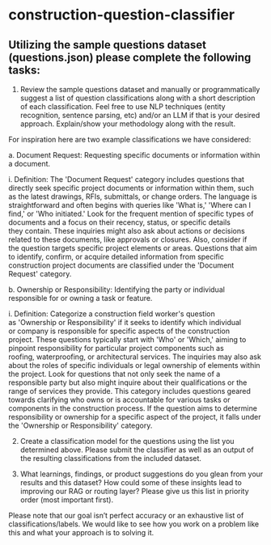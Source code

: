 # construction-question-classifier


## Utilizing the sample questions dataset (questions.json) please complete the following tasks: 

1. Review the sample questions dataset and manually or programmatically suggest a list of question classifications along with a short description of each classification. Feel free to use NLP techniques (entity recognition, sentence parsing, etc) and/or an LLM if that is your desired approach. Explain/show your methodology along with the result. 

For inspiration here are two example classifications we have considered: 

a. Document Request: Requesting specific documents or information within a document. 

i. Definition: The 'Document Request' category includes questions that directly seek specific project documents or information within them, such as the latest drawings, RFIs, submittals, or change orders. The language is straightforward and often begins with queries like 'What is,' 'Where can I find,' or 'Who initiated.' Look for the frequent mention of specific types of documents and a focus on their recency, status, or specific details they contain. These inquiries might also ask about actions or decisions related to these documents, like approvals or closures. Also, consider if the question targets specific project elements or areas. Questions that aim to identify, confirm, or acquire detailed information from specific construction project documents are classified under the 'Document Request' category. 

b. Ownership or Responsibility: Identifying the party or individual responsible for or owning a task or feature. 

i. Definition: Categorize a construction field worker's question as 'Ownership or Responsibility' if it seeks to identify which individual or company is responsible for specific aspects of the construction project. These questions typically start with 'Who' or 'Which,' aiming to pinpoint responsibility for particular project components such as roofing, waterproofing, or architectural services. The inquiries may also ask about the roles of specific individuals or legal ownership of elements within the project. Look for questions that not only seek the name of a responsible party but also might inquire about their qualifications or the range of services they provide. This category includes questions geared towards clarifying who owns or is accountable for various tasks or components in the construction process. If the question aims to determine responsibility or ownership for a specific aspect of the project, it falls under the 'Ownership or Responsibility' category. 

2. Create a classification model for the questions using the list you determined above. Please submit the classifier as well as an output of the resulting classifications from the included dataset.

3. What learnings, findings, or product suggestions do you glean from your results and this dataset? How could some of these insights lead to improving our RAG or routing layer? Please give us this list in priority order (most important first). 

Please note that our goal isn’t perfect accuracy or an exhaustive list of classifications/labels. We would like to see how you work on a problem like this and what your approach is to solving it.

